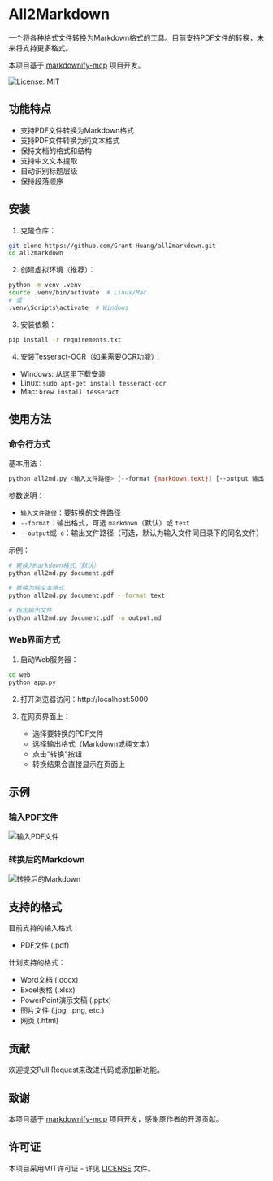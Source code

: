 # All2Markdown

一个将各种格式文件转换为Markdown格式的工具。目前支持PDF文件的转换，未来将支持更多格式。

本项目基于 [markdownify-mcp](http://github.com/zcaceres/markdownify-mcp) 项目开发。

[![License: MIT](https://img.shields.io/badge/License-MIT-yellow.svg)](https://opensource.org/licenses/MIT)

## 功能特点

- 支持PDF文件转换为Markdown格式
- 支持PDF文件转换为纯文本格式
- 保持文档的格式和结构
- 支持中文文本提取
- 自动识别标题层级
- 保持段落顺序

## 安装

1. 克隆仓库：
```bash
git clone https://github.com/Grant-Huang/all2markdown.git
cd all2markdown
```

2. 创建虚拟环境（推荐）：
```bash
python -m venv .venv
source .venv/bin/activate  # Linux/Mac
# 或
.venv\Scripts\activate  # Windows
```

3. 安装依赖：
```bash
pip install -r requirements.txt
```

4. 安装Tesseract-OCR（如果需要OCR功能）：
- Windows: 从[这里](https://github.com/UB-Mannheim/tesseract/wiki)下载安装
- Linux: `sudo apt-get install tesseract-ocr`
- Mac: `brew install tesseract`

## 使用方法

### 命令行方式

基本用法：
```bash
python all2md.py <输入文件路径> [--format {markdown,text}] [--output 输出文件路径]
```

参数说明：
- `输入文件路径`：要转换的文件路径
- `--format`：输出格式，可选 `markdown`（默认）或 `text`
- `--output`或`-o`：输出文件路径（可选，默认为输入文件同目录下的同名文件）

示例：
```bash
# 转换为Markdown格式（默认）
python all2md.py document.pdf

# 转换为纯文本格式
python all2md.py document.pdf --format text

# 指定输出文件
python all2md.py document.pdf -o output.md
```

### Web界面方式

1. 启动Web服务器：
```bash
cd web
python app.py
```

2. 打开浏览器访问：http://localhost:5000

3. 在网页界面上：
   - 选择要转换的PDF文件
   - 选择输出格式（Markdown或纯文本）
   - 点击"转换"按钮
   - 转换结果会直接显示在页面上

## 示例

### 输入PDF文件
![输入PDF文件](docs/images/input.png)

### 转换后的Markdown
![转换后的Markdown](docs/images/output.png)

## 支持的格式

目前支持的输入格式：
- PDF文件 (.pdf)

计划支持的格式：
- Word文档 (.docx)
- Excel表格 (.xlsx)
- PowerPoint演示文稿 (.pptx)
- 图片文件 (.jpg, .png, etc.)
- 网页 (.html)

## 贡献

欢迎提交Pull Request来改进代码或添加新功能。

## 致谢

本项目基于 [markdownify-mcp](http://github.com/zcaceres/markdownify-mcp) 项目开发，感谢原作者的开源贡献。

## 许可证

本项目采用MIT许可证 - 详见 [LICENSE](LICENSE) 文件。
